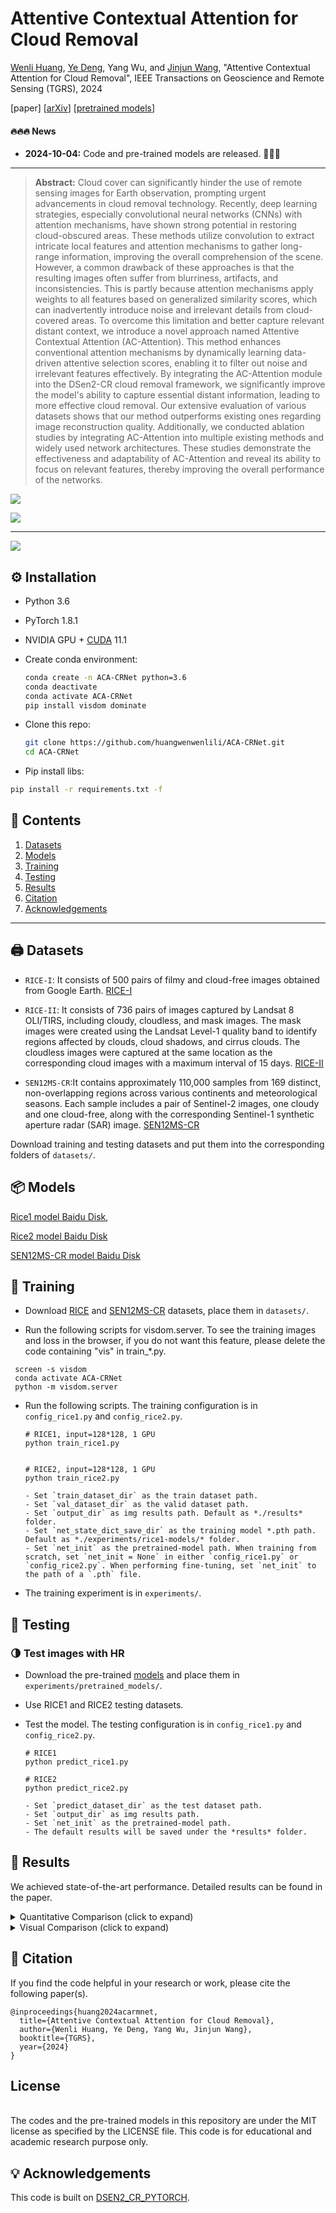 # Attentive Contextual Attention for Cloud Removal

[Wenli Huang](https://scholar.google.com/citations?user=CD1TJyAAAAAJ), [Ye Deng](https://www.researchgate.net/profile/Ye-Deng-9), Yang Wu, and [Jinjun Wang](https://scholar.google.com/citations?user=Dk7JgNcAAAAJ), "Attentive Contextual Attention for Cloud Removal", IEEE Transactions on Geoscience and Remote Sensing (TGRS), 2024

[paper] [[arXiv](http://arxiv.org/abs/2411.13042)] [[pretrained models](https://pan.baidu.com/s/1M6Mvwy7L6OWWk_Xv8aKFlA?pwd=4qgh)]

#### 🔥🔥🔥 News

- **2024-10-04:** Code and pre-trained models are released. 🎊🎊🎊

---

> **Abstract:** Cloud cover can significantly hinder the use of remote sensing images for Earth observation, prompting urgent advancements in cloud removal technology. Recently, deep learning strategies, especially convolutional neural networks (CNNs) with attention mechanisms, have shown strong potential in restoring cloud-obscured areas. These methods utilize convolution to extract intricate local features and attention mechanisms to gather long-range information, improving the overall comprehension of the scene. However, a common drawback of these approaches is that the resulting images often suffer from blurriness, artifacts, and inconsistencies. This is partly because attention mechanisms apply weights to all features based on generalized similarity scores, which can inadvertently introduce noise and irrelevant details from cloud-covered areas. To overcome this limitation and better capture relevant distant context, we introduce a novel approach named Attentive Contextual Attention (AC-Attention). This method enhances conventional attention mechanisms by dynamically learning data-driven attentive selection scores, enabling it to filter out noise and irrelevant features effectively. By integrating the AC-Attention module into the DSen2-CR cloud removal framework, we significantly improve the model's ability to capture essential distant information, leading to more effective cloud removal. Our extensive evaluation of various datasets shows that our method outperforms existing ones regarding image reconstruction quality. Additionally, we conducted ablation studies by integrating AC-Attention into multiple existing methods and widely used network architectures. These studies demonstrate the effectiveness and adaptability of AC-Attention and reveal its ability to focus on relevant features, thereby improving the overall performance of the networks. 

![](figs/Figure2.png)

![](figs/Figure3.png)


---

![](figs/Figure1.png)

## ⚙️ Installation

- Python 3.6

- PyTorch 1.8.1

- NVIDIA GPU + [CUDA](https://developer.nvidia.com/cuda-downloads) 11.1

- Create conda environment:

  ```bash
  conda create -n ACA-CRNet python=3.6
  conda deactivate
  conda activate ACA-CRNet
  pip install visdom dominate
  ```
- Clone this repo:

  ```bash
  git clone https://github.com/huangwenwenlili/ACA-CRNet.git
  cd ACA-CRNet
  ```

 - Pip install libs:

  ```bash
  pip install -r requirements.txt -f
  ```


## 🔗 Contents

1. [Datasets](#datasets)
1. [Models](#models)
1. [Training](#training)
1. [Testing](#testing)
1. [Results](#results)
1. [Citation](#citation)
1. [Acknowledgements](#acknowledgements)

---



## <a name="datasets"></a>🖨️ Datasets
- ```RICE-I```: It consists of 500 pairs of filmy and cloud-free images obtained from Google Earth. 
[RICE-I](https://github.com/BUPTLdy/RICE_DATASET)

- ```RICE-II```: It consists of 736 pairs of images captured by Landsat 8 OLI/TIRS, including cloudy, cloudless, and mask images. The mask images were created using the Landsat Level-1 quality band to identify regions affected by clouds, cloud shadows, and cirrus clouds. The cloudless images were captured at the same location as the corresponding cloud images with a maximum interval of 15 days. [RICE-II](https://github.com/BUPTLdy/RICE_DATASET)

- ```SEN12MS-CR```:It contains approximately 110,000 samples from 169 distinct, non-overlapping regions across various continents and meteorological seasons. Each sample includes a pair of Sentinel-2 images, one cloudy and one cloud-free, along with the corresponding Sentinel-1 synthetic aperture radar (SAR) image. [SEN12MS-CR](https://mediatum.ub.tum.de/1554803)


Download training and testing datasets and put them into the corresponding folders of `datasets/`.



## <a name="models"></a>📦 Models

[Rice1 model Baidu Disk](https://pan.baidu.com/s/19a8Hv9m2XZ-etIQ8ag7nlg?pwd=asvf),

[Rice2 model Baidu Disk](https://pan.baidu.com/s/1__eaIT3MTz9k4qJRaXm_yw?pwd=bund)

[SEN12MS-CR model Baidu Disk](https://pan.baidu.com/s/1zcl5OqDoTHW7cg60g_67mA?pwd=kegq)


## <a name="training"></a>🔧 Training

- Download [RICE](https://github.com/BUPTLdy/RICE_DATASET) and [SEN12MS-CR](https://mediatum.ub.tum.de/1554803) datasets, place them in `datasets/`.

- Run the following scripts for visdom.server. To see the training images and loss in the browser, if you do not want this feature, please delete the code containing "vis" in train_*.py.
 ```shell
  screen -s visdom
  conda activate ACA-CRNet
  python -m visdom.server
 ```

- Run the following scripts. The training configuration is in `config_rice1.py` and `config_rice2.py`.

  ```shell
  # RICE1, input=128*128, 1 GPU
  python train_rice1.py
  
  
  # RICE2, input=128*128, 1 GPU
  python train_rice2.py
  ```
   ```
  - Set `train_dataset_dir` as the train dataset path.
  - Set `val_dataset_dir` as the valid dataset path.
  - Set `output_dir` as img results path. Default as *./results* folder.
  - Set `net_state_dict_save_dir` as the training model *.pth path. Default as *./experiments/rice1-models/* folder.
  - Set `net_init` as the pretrained-model path. When training from scratch, set `net_init = None` in either `config_rice1.py` or `config_rice2.py`. When performing fine-tuning, set `net_init` to the path of a `.pth` file.

   ```

- The training experiment is in `experiments/`.



## <a name="testing"></a>🔨 Testing

### 🌗 Test images with HR

- Download the pre-trained [models](https://pan.baidu.com/s/1M6Mvwy7L6OWWk_Xv8aKFlA?pwd=4qgh) and place them in `experiments/pretrained_models/`.

- Use RICE1 and RICE2 testing datasets.

- Test the model. The testing configuration is in `config_rice1.py` and `config_rice2.py`.

  ```shell
  # RICE1
  python predict_rice1.py 

  # RICE2
  python predict_rice2.py 
  ```
  ```
  - Set `predict_dataset_dir` as the test dataset path.
  - Set `output_dir` as img results path.
  - Set `net_init` as the pretrained-model path.
  - The default results will be saved under the *results* folder.
  ```

## <a name="results"></a>🔎 Results

We achieved state-of-the-art performance. Detailed results can be found in the paper.

<details>
<summary>Quantitative Comparison (click to expand)</summary>

- results in Table III of the main paper

<p align="center">
  <img width="900" src="figs/table3-quantitative.png">
</p>

</details>

<details>
<summary>Visual Comparison (click to expand)</summary>

- results in Figure 4 of the main paper

<p align="center">
  <img width="900" src="figs/Figure4.png">
</p>


- results in Figure 7 of the main paper

<p align="center">
  <img width="900" src="figs/Figure7.png">
</p>


</details>



## <a name="citation"></a>📎 Citation

If you find the code helpful in your research or work, please cite the following paper(s).

```
@inproceedings{huang2024acarmnet,
  title={Attentive Contextual Attention for Cloud Removal},
  author={Wenli Huang, Ye Deng, Yang Wu, Jinjun Wang},
  booktitle={TGRS},
  year={2024}
}
```

## License
<br />
The codes and the pre-trained models in this repository are under the MIT license as specified by the LICENSE file.
This code is for educational and academic research purpose only.

## <a name="acknowledgements"></a>💡 Acknowledgements

This code is built on [DSEN2_CR_PYTORCH](https://github.com/Phoenix-Shen/DSEN2_CR_PYTORCH).

